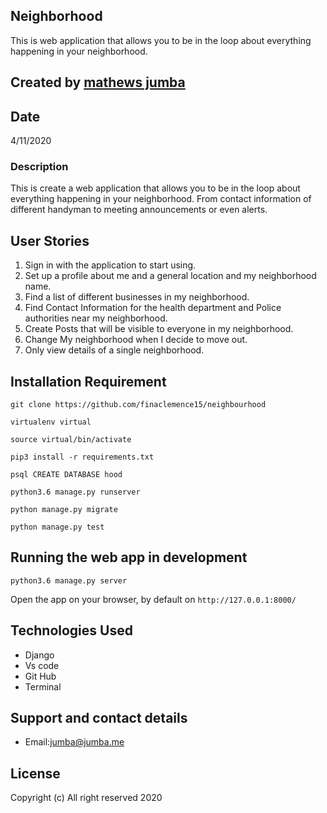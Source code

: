 ## Neighborhood

This is web application that allows you to be in the loop about everything happening in your neighborhood. 

## Created by [mathews jumba](https://github.com/jumbamathews)

## Date

4/11/2020

### Description

This is create a web application that allows you to be in the loop about everything happening in your neighborhood. From contact information of different handyman to meeting announcements or even alerts.
## User Stories

1. Sign in with the application to start using.
2. Set up a profile about me and a general location and my neighborhood name.
3. Find a list of different businesses in my neighborhood.
4. Find Contact Information for the health department and Police authorities near my neighborhood.
5. Create Posts that will be visible to everyone in my neighborhood.
6. Change My neighborhood when I decide to move out.
7. Only view details of a single neighborhood.
 
## Installation Requirement


```
git clone https://github.com/finaclemence15/neighbourhood

virtualenv virtual

source virtual/bin/activate

pip3 install -r requirements.txt

psql CREATE DATABASE hood

python3.6 manage.py runserver

python manage.py migrate

python manage.py test

```

## Running the web app in development

``` python3.6 manage.py server ```

Open the app on your browser, by default on ``` http://127.0.0.1:8000/ ```

## Technologies Used

* Django
* Vs code
* Git Hub
* Terminal

## Support and contact details

+ Email:jumba@jumba.me

## License

Copyright (c) All right reserved 2020
